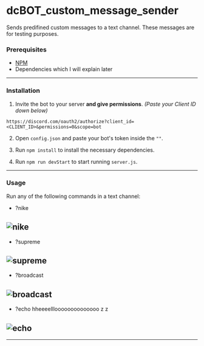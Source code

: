# dcBOT_custom_message_sender
Sends predifined custom messages to a text channel. These messages are for testing purposes.

### Prerequisites
* [NPM](https://nodejs.org/en/download/)
* Dependencies which I will explain later
------

### Installation
1. Invite the bot to your server **and give permissions**. *(Paste your Client ID down below)*

```
https://discord.com/oauth2/authorize?client_id=<CLIENT_ID>&permissions=0&scope=bot
```

2. Open `config.json` and paste your bot's token inside the `""`.

3. Run `npm install` to install the necessary dependencies.

4. Run `npm run devStart` to start running `server.js`.
------

### Usage
Run any of the following commands in a text channel:
* ?nike

![nike](https://imgur.com/F2zV8NA.png)
---
* ?supreme

![supreme](https://imgur.com/AR3SDvG.png)
---
* ?broadcast

![broadcast](https://imgur.com/Rux5LcN.png)
---
* ?echo hheeeellloooooooooooooo z z

![echo](https://imgur.com/n9W5mEI.png)
---
------